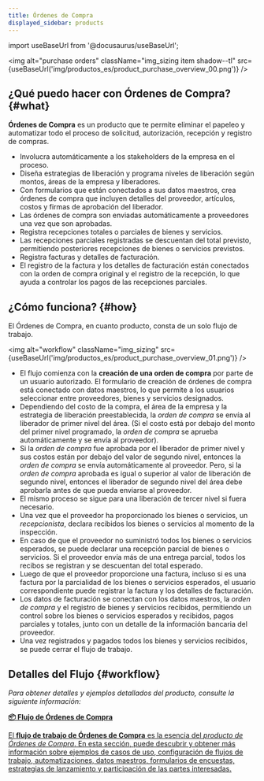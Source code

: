 ```yaml
---
title: Órdenes de Compra
displayed_sidebar: products
---
```


import useBaseUrl from '@docusaurus/useBaseUrl'; 


<img alt="purchase orders" className="img_sizing item shadow--tl" src={useBaseUrl('img/productos_es/product_purchase_overview_00.png')} />
<br/>

## ¿Qué puedo hacer con Órdenes de Compra? {#what}

**Órdenes de Compra** es un producto que te permite eliminar el papeleo y automatizar todo el proceso de solicitud, autorización, recepción y registro de compras.

- Involucra automáticamente a los stakeholders de la empresa en el proceso.
- Diseña estrategias de liberación y programa niveles de liberación según montos, áreas de la empresa y liberadores.
- Con formularios que están conectados a sus datos maestros, crea órdenes de compra que incluyen detalles del proveedor, artículos, costos y firmas de aprobación del liberador.
- Las órdenes de compra son enviadas automáticamente a proveedores una vez que son aprobadas.
- Registra recepciones totales o parciales de bienes y servicios.
- Las recepciones parciales registradas se descuentan del total previsto, permitiendo posteriores recepciones de bienes o servicios previstos.
- Registra facturas y detalles de facturación.
- El registro de la factura y los detalles de facturación están conectados con la orden de compra original y el registro de la recepción, lo que ayuda a controlar los pagos de las recepciones parciales.

## ¿Cómo funciona? {#how}
El Órdenes de Compra, en cuanto producto, consta de un solo flujo de trabajo.

<img alt="workflow" className="img_sizing" src={useBaseUrl('img/productos_es/product_purchase_overview_01.png')} />
<br/>

- El flujo comienza con la **creación de una orden de compra** por parte de un usuario autorizado. El formulario de creación de órdenes de compra está conectado con datos maestros, lo que permite a los usuarios seleccionar entre proveedores, bienes y servicios designados.
- Dependiendo del costo de la compra, el área de la empresa y la estrategia de liberación preestablecida, la _orden de compra_ se envía al liberador de primer nivel del área. (Si el costo está por debajo del monto del primer nivel programado, la _orden de compra_ se aprueba automáticamente y se envía al proveedor).
- Si la _orden de compra_ fue aprobada por el liberador de primer nivel y sus costos están por debajo del valor de segundo nivel, entonces la _orden de compra_ se envía automáticamente al proveedor. Pero, si la _orden de compra_ aprobada es igual o superior al valor de liberación de segundo nivel, entonces el liberador de segundo nivel del área debe aprobarla antes de que pueda enviarse al proveedor.
- El mismo proceso se sigue para una liberación de tercer nivel si fuera necesario.
- Una vez que el proveedor ha proporcionado los bienes o servicios, un _recepcionista_, declara recibidos los bienes o servicios al momento de la inspección.
- En caso de que el proveedor no suministró todos los bienes o servicios esperados, se puede declarar una recepción parcial de bienes o servicios. Si el proveedor envía más de una entrega parcial, todos los recibos se registran y se descuentan del total esperado.
- Luego de que el proveedor proporcione una factura, incluso si es una factura por la parcialidad de los bienes o servicios esperados, el usuario correspondiente puede registrar la factura y los detalles de facturación.
- Los datos de facturación se conectan con los datos maestros, la _orden de compra_ y el registro de bienes y servicios recibidos, permitiendo un control sobre los bienes o servicios esperados y recibidos, pagos parciales y totales, junto con un detalle de la información bancaria del proveedor.
- Una vez registrados y pagados todos los bienes y servicios recibidos, se puede cerrar el flujo de trabajo.

## Detalles del Flujo {#workflow}
_Para obtener detalles y ejemplos detallados del producto, consulte la siguiente información:_

<div className="container">
<div className="row">

<div className="col col--12 margin-bottom--lg">
<a className="card2 padding--lg cardContainer_qNfC" href="/docs/products/purchase_order_product/workflow_overview">

<span className="hero__subtitle"><b>📦 Flujo de Órdenes de Compra</b></span> 

El **flujo de trabajo de Órdenes de Compra** es la esencia del _producto de Órdenes de Compra_. En esta sección, puede descubrir y obtener más información sobre ejemplos de casos de uso, configuración de flujos de trabajo, automatizaciones, datos maestros, formularios de encuestas, estrategias de lanzamiento y participación de las partes interesadas.

</a>
</div>
</div>
</div>
<br/>
